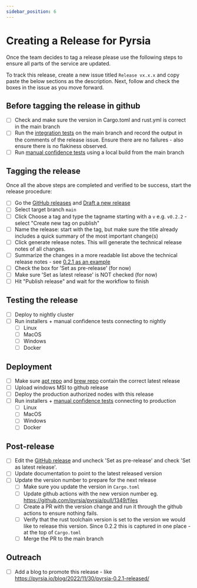 ```yaml
---
sidebar_position: 6
---
```


# Creating a Release for Pyrsia

Once the team decides to tag a release please use the following steps to ensure all parts of the service are updated.

To track this release, create a new issue titled `Release vx.x.x` and copy paste the below sections as the description.
Next, follow and check the boxes in the issue as you move forward.

## Before tagging the release in github

- [ ] Check and make sure the version in Cargo.toml and rust.yml is correct in the main branch
- [ ] Run the [integration tests](https://github.com/pyrsia/pyrsia-integration-tests/actions) on the main branch and record the output in the comments of the release issue. Ensure there are no failures - also ensure there is no flakiness observed.
- [ ] Run [manual confidence tests](/docs/developers/prerelease_manual_tests.md) using a local build from the main branch

## Tagging the release

Once all the above steps are completed and verified to be success, start the release procedure:

- [ ] Go the [GitHub releases](https://github.com/pyrsia/pyrsia/releases) and [Draft a new release](https://github.com/pyrsia/pyrsia/releases/new)
- [ ] Select target branch `main`
- [ ] Click Choose a tag and type the tagname starting with a `v` e.g. `v0.2.2` - select "Create new tag on publish"
- [ ] Name the release: start with the tag, but make sure the title already includes a quick summary of the most important change(s)
- [ ] Click generate release notes. This will generate the technical release notes of all changes.
- [ ] Summarize the changes in a more readable list above the technical release notes - see [0.2.1 as an example](https://github.com/pyrsia/pyrsia/releases/tag/v0.2.1)
- [ ] Check the box for 'Set as pre-release' (for now)
- [ ] Make sure 'Set as latest release' is NOT checked (for now)
- [ ] Hit "Publish release" and wait for the workflow to finish

## Testing the release

- [ ] Deploy to nightly cluster
- [ ] Run installers + manual confidence tests connecting to nightly
  - [ ] Linux
  - [ ] MacOS
  - [ ] Windows
  - [ ] Docker

## Deployment

- [ ] Make sure [apt repo](https://repo.pyrsia.io/repos/nightly/pool/main/p/pyrsia/) and [brew repo](https://github.com/pyrsia/homebrew-pyrsia) contain the correct latest release
- [ ] Upload windows MSI to github release
- [ ] Deploy the production authorized nodes with this release
- [ ] Run installers + [manual confidence tests](/docs/developers/postrelease_manual_tests.md) connecting to production
  - [ ] Linux
  - [ ] MacOS
  - [ ] Windows
  - [ ] Docker

## Post-release

- [ ] Edit the [GitHub release](https://github.com/pyrsia/pyrsia/releases) and uncheck 'Set as pre-release' and check 'Set as latest release'.
- [ ] Update documentation to point to the latest released version
- [ ] Update the version number to prepare for the next release
  - [ ] Make sure you update the version in `Cargo.toml`
  - [ ] Update github actions with the new version number eg. <https://github.com/pyrsia/pyrsia/pull/1349/files>
  - [ ] Create a PR with the version change and run it through the github actions to ensure nothing fails.
  - [ ] Verify that the rust toolchain version is set to the version we would like to release this version. Since 0.2.2 this is captured in one place - at the top of `Cargo.toml`
  - [ ] Merge the PR to the main branch

## Outreach

- [ ] Add a blog to promote this release - like <https://pyrsia.io/blog/2022/11/30/pyrsia-0.2.1-released/>
